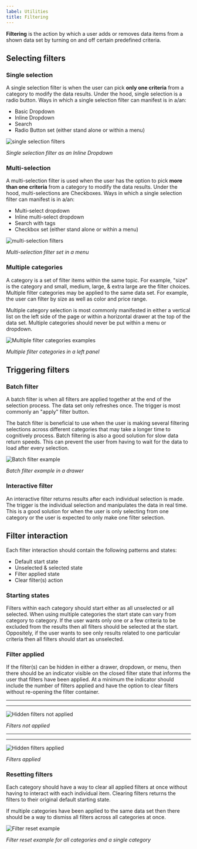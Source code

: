 ```yaml
---
label: Utilities
title: Filtering
---
```


<page-intro>**Filtering** is the action by which a user adds or removes data items from a shown data set by turning on and off certain predefined criteria.</page-intro>

## Selecting filters

### Single selection
A single selection filter is when the user can pick **only one criteria** from a category to modify the data results. Under the hood, single selection is a radio button. Ways in which a single selection filter can manifest is in a/an:

- Basic Dropdown
- Inline Dropdown
- Search
- Radio Button set (either stand alone or within a menu)

![single selection filters](images/filter-1.png)

_Single selection filter as an Inline Dropdown_


### Multi-selection
A multi-selection filter is used when the user has the option to pick **more than one criteria** from a category to modify the data results. Under the hood, multi-selections are Checkboxes. Ways in which a single selection filter can manifest is in a/an:

- Multi-select dropdown
- Inline multi-select dropdown
- Search with tags
- Checkbox set (either stand alone or within a menu)

![multi-selection filters](images/filter-2.png)

_Multi-selection filter set in a menu_

### Multiple categories
A category is a set of filter items within the same topic. For example, "size" is the category and small, medium, large, & extra large are the filter choices. Multiple filter categories may be applied to the same data set. For example, the user can filter by size as well as color and price range.

Multiple category selection is most commonly manifested in either a vertical list on the left side of the page or within a horizontal drawer at the top of the data set. Multiple categories should never be put within a menu or dropdown.

![Multiple filter categories examples](images/filter-3.png)

_Multiple filter categories in a left panel_


## Triggering filters

### Batch filter
A batch filter is when all filters are applied together at the end of the selection process. The data set only refreshes once. The trigger is most commonly an "apply" filter button.

The batch filter is beneficial to use when the user is making several filtering selections across different categories that may take a longer time to cognitively process. Batch filtering is also a good solution for slow data return speeds. This can prevent the user from having to wait for the data to load after every selection.

![Batch filter example](images/filter-4.png)

_Batch filter example in a drawer_

### Interactive filter
An interactive filter returns results after each individual selection is made. The trigger is the individual selection and manipulates the data in real time. This is a good solution for when the user is only selecting from one category or the user is expected to only make one filter selection.

## Filter interaction
Each filter interaction should contain the following patterns and states:

- Default start state
- Unselected & selected state
- Filter applied state
- Clear filter(s) action

### Starting states
Filters within each category should start either as all unselected or all selected. When using multiple categories the start state can vary from category to category. If the user wants only one or a few criteria to be excluded from the results then all filters should be selected at the start. Oppositely, if the user wants to see only results related to one particular criteria then all filters should start as unselected.

### Filter applied
If the filter(s) can be hidden in either a drawer, dropdown, or menu, then there should be an indicator visible on the closed filter state that informs the user that filters have been applied. At a minimum the indicator should include the number of filters applied and have the option to clear filters without re-opening the filter container.

---
***
> 
![Hidden filters not applied](images/filter-5.png)

_Filters not applied_

---
***
> 
![Hidden filters applied](images/filter-6.png)

_Filters applied_

### Resetting filters
Each category should have a way to clear all applied filters at once without having to interact with each individual item. Clearing filters returns the filters to their original default starting state.

If multiple categories have been applied to the same data set then there should be a way to dismiss all filters across all categories at once.

![Filter reset example](images/filter-7.png)

_Filter reset example for all categories and a single category_
